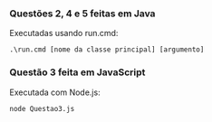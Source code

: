 ### Questões 2, 4 e 5 feitas em Java

Executadas usando run.cmd:

`.\run.cmd [nome da classe principal] [argumento]`

### Questão 3 feita em JavaScript

Executada com Node.js:

`node Questao3.js`
